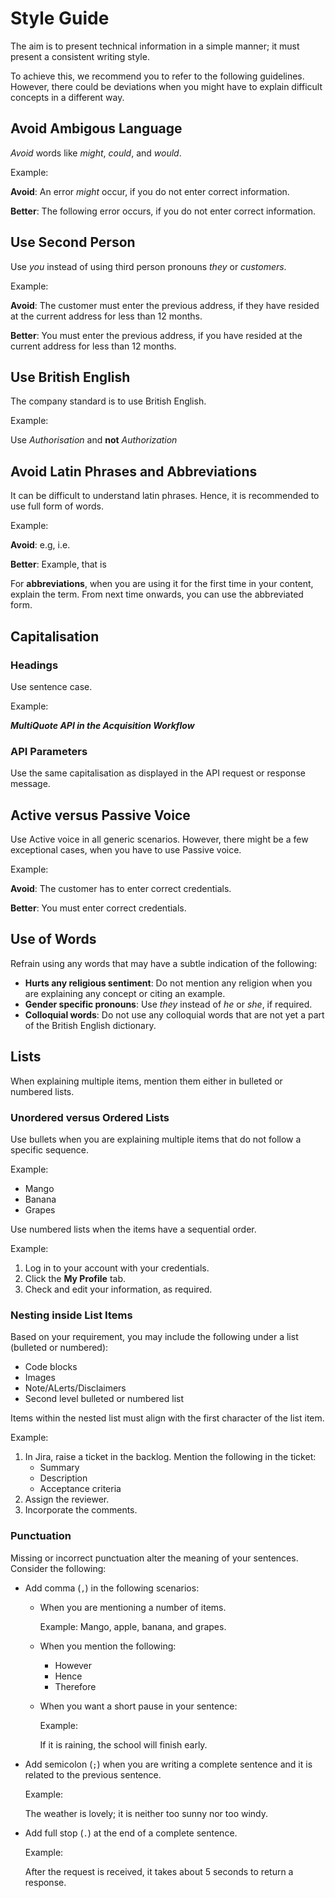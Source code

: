 # Style Guide

The aim is to present technical information in a simple manner; it must present a consistent writing style.

To achieve this, we recommend you to refer to the following guidelines. However, there could be deviations when you might have to explain difficult concepts in a different way.

## Avoid Ambigous Language

*Avoid* words like _might_, _could_, and _would_.

Example:  

**Avoid**: An error _might_ occur, if you do not enter correct information.  

**Better**: The following error occurs, if you do not enter correct information.  

## Use Second Person

Use _you_ instead of using third person pronouns _they_ or _customers_.

Example:

**Avoid**: The customer must enter the previous address, if they have resided at the current address for less than 12 months.  

**Better**: You must enter the previous address, if you have resided at the current address for less than 12 months.

## Use British English

The company standard is to use British English.

Example:

Use *Authorisation* and **not** *Authorization*  

## Avoid Latin Phrases and Abbreviations

It can be difficult to understand latin phrases. Hence, it is recommended to use full form of words.

Example:

**Avoid**: e.g, i.e.  

**Better**: Example, that is

For **abbreviations**, when you are using it for the first time in your content, explain the term. From next time onwards, you can use the abbreviated form.

## Capitalisation

### Headings

Use sentence case.

Example:

***MultiQuote API in the Acquisition Workflow***

### API Parameters

Use the same capitalisation as displayed in the API request or response message.  

## Active versus Passive Voice

Use Active voice in all generic scenarios. However, there might be a few exceptional cases, when you have to use Passive voice.

Example:

**Avoid**: The customer has to enter correct credentials.

**Better**: You must enter correct credentials.

## Use of Words

Refrain using any words that may have a subtle indication of the following:

* **Hurts any religious sentiment**: Do not mention any religion when you are explaining any concept or citing an example.  
* **Gender specific pronouns**: Use _they_ instead of _he_ or _she_, if required.
* **Colloquial words**: Do not use any colloquial words that are not yet a part of the British English dictionary.

## Lists

When explaining multiple items, mention them either in bulleted or numbered lists.

### Unordered versus Ordered Lists

Use bullets when you are explaining multiple items that do not follow a specific sequence.

Example:

* Mango
* Banana
* Grapes

Use numbered lists when the items have a sequential order.

Example:

1. Log in to your account with your credentials.
2. Click the **My Profile** tab.
3. Check and edit your information, as required.

### Nesting inside List Items

Based on your requirement, you may include the following under a list (bulleted or numbered):

* Code blocks  
* Images
* Note/ALerts/Disclaimers  
* Second level bulleted or numbered list

Items within the nested list must align with the first character of the list item.

Example:

1. In Jira, raise a ticket in the backlog. Mention the following in the ticket:  
    * Summary
    * Description  
    * Acceptance criteria
2. Assign the reviewer.
3. Incorporate the comments.

### Punctuation

Missing or incorrect punctuation alter the meaning of your sentences. Consider the following:

* Add comma (`,`) in the following scenarios:  
  * When you are mentioning a number of items.

    Example:  Mango, apple, banana, and grapes.
  
  * When you mention the following:  
    * However
    * Hence
    * Therefore

  * When you want a short pause in your sentence:  

    Example:

    If it is raining, the school will finish early.

* Add semicolon (`;`) when you are writing a complete sentence and it is related to the previous sentence.

  Example:

  The weather is lovely; it is neither too sunny nor too windy.

* Add full stop (`.`) at the end of a complete sentence.

  Example:

  After the request is received, it takes about 5 seconds to return a response.
  
